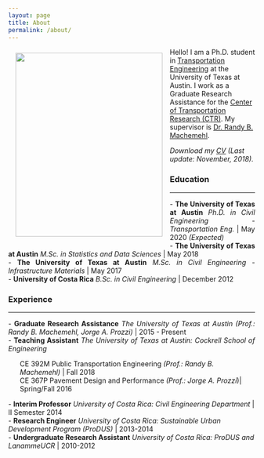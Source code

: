 ```yaml
---
layout: page
title: About
permalink: /about/
---
```


<img src="{{ site.baseurl }}/assets/img/nat.jpg" ALIGN="left" style="margin:10px 15px ; width:300px; height:375px;"/>

Hello! I am a Ph.D. student in [Transportation Engineering](http://www.caee.utexas.edu/transportation) at the University of Texas at Austin. I work as a Graduate Research Assistance for the [Center of Transportation Research (CTR)](https://ctr.utexas.edu/). My supervisor is [Dr. Randy B. Machemehl](https://faculty.engr.utexas.edu/machemehl/). <br>

<i>Download my [CV](/downloads/Natalia_ZunigaGarcia.pdf) (Last update: November, 2018).</i>

### Education
___
<p align="justify">
- <b>The University of Texas at Austin</b> <i>Ph.D. in Civil Engineering - Transportation Eng.</i> | May 2020 <i>(Expected)</i>
<br>
- <b>The University of Texas at Austin</b> <i>M.Sc. in Statistics and Data Sciences</i> | May 2018 
<br>
- <b>The University of Texas at Austin</b> <i>M.Sc. in Civil Engineering - Infrastructure Materials</i> | May 2017
<br>
- <b>University of Costa Rica</b> <i>B.Sc. in Civil Engineering</i> | December 2012
</p>

### Experience
___
<p align="justify">
- <b>Graduate Research Assistance</b> <i>The University of Texas at Austin (Prof.: Randy B. Machemehl, Jorge A. Prozzi)</i> | 2015 - Present
<br>
- <b>Teaching Assistant</b> <i>The University of Texas at Austin: Cockrell School of Engineering</i>
  <ul style="list-style-type:none"> 
  <li>CE 392M Public Transportation Engineering <i>(Prof.: Randy B. Machemehl)</i> | Fall 2018</li>
  <li>CE 367P Pavement Design and Performance <i>(Prof.: Jorge A. Prozzi</i>)| Spring/Fall 2016</li> 
  </ul> 
- <b>Interim Professor</b> <i>University of Costa Rica: Civil Engineering Department</i> | II Semester 2014
<br>
- <b>Research Engineer</b> <i>University of Costa Rica: Sustainable Urban Development Program (ProDUS)</i> | 2013-2014
<br>
- <b>Undergraduate Research Assistant</b> <i>University of Costa Rica: ProDUS and LanammeUCR</i> | 2010-2012
<br>
</p>

